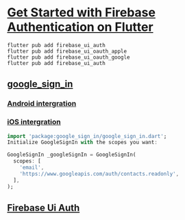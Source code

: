 # [Get Started with Firebase Authentication on Flutter](https://firebase.google.com/docs/auth/flutter/start)

```code
flutter pub add firebase_ui_auth
flutter pub add firebase_ui_oauth_apple
flutter pub add firebase_ui_oauth_google
flutter pub add firebase_ui_auth
```

## [google_sign_in](https://pub.dev/packages/google_sign_in)

### [Android intergration](https://pub.dev/packages/google_sign_in#android-integration)

### [iOS intergration](https://pub.dev/packages/google_sign_in#ios-integration)

```dart
import 'package:google_sign_in/google_sign_in.dart';
Initialize GoogleSignIn with the scopes you want:

GoogleSignIn _googleSignIn = GoogleSignIn(
  scopes: [
    'email',
    'https://www.googleapis.com/auth/contacts.readonly',
  ],
);
```

## [Firebase Ui Auth](https://pub.dev/packages/firebase_ui_auth)
